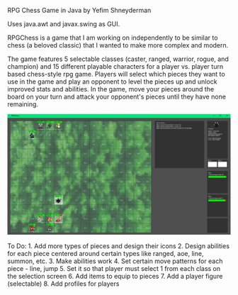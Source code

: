 RPG Chess
Game in Java by Yefim Shneyderman

Uses java.awt and javax.swing as GUI.

RPGChess is a game that I am working on independently to be similar to chess (a beloved classic) that I wanted to make more complex and modern.

The game features 5 selectable classes (caster, ranged, warrior, rogue, and champion) and 15 different playable characters for a player vs. player turn based chess-style rpg game. Players will select which pieces they want to use in the game and play an opponent to level the pieces up and unlock improved stats and abilities. In the game, move your pieces around the board on your turn and attack your opponent's pieces until they have none remaining.

![GameScreenshot](gameScreenshot.png)

To Do:
	1. Add more types of pieces and design their icons
	2. Design abilities for each piece centered around certain types like ranged, aoe, line, summon, etc.
	3. Make abilities work
	4. Set certain move patterns for each piece - line, jump
	5. Set it so that player must select 1 from each class on the selection screen
	6. Add items to equip to pieces
	7. Add a player figure (selectable)
	8. Add profiles for players
